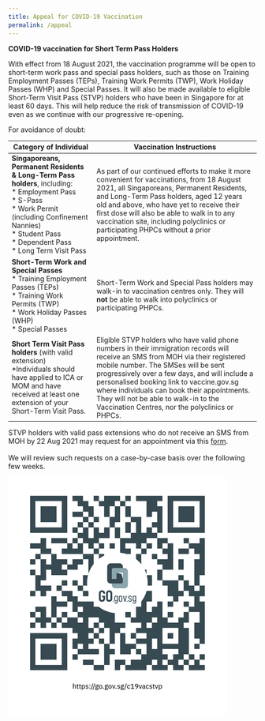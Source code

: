 ```yaml
---
title: Appeal for COVID-19 Vaccination
permalink: /appeal
---
```

**COVID-19 vaccination for Short Term Pass Holders**

With effect from 18 August 2021, the vaccination programme will be open to short-term work pass and special pass holders, such as those on Training Employment Passes (TEPs), Training Work Permits (TWP), Work Holiday Passes (WHP) and Special Passes. It will also be made available to eligible Short-Term Visit Pass (STVP) holders who have been in Singapore for
at least 60 days. This will help reduce the risk of transmission of COVID-19 even as we continue with our progressive re-opening. 

For avoidance of doubt:


| Category of Individual | Vaccination Instructions | 
| -------- | -------- | 
| **Singaporeans, Permanent Residents &amp; Long-Term Pass holders**, including:<br>* Employment Pass<br>* S-Pass<br>* Work Permit (including Confinement Nannies) <br>* Student Pass<br>* Dependent Pass<br>* Long Term Visit Pass| As part of our continued efforts to make it more convenient for vaccinations, from 18 August 2021, all Singaporeans, Permanent Residents, and Long-Term Pass holders, aged 12 years old and above, who have yet to receive their first dose will also be able to walk in to any vaccination site, including polyclinics or participating PHPCs without a prior appointment. | 
| **Short-Term Work and Special Passes**<br>* Training Employment Passes (TEPs)<br>* Training Work Permits (TWP)<br>* Work Holiday Passes (WHP)<br>* Special Passes|Short-Term Work and Special Pass holders may walk-in to vaccination centres only. They will **not** be able to walk into polyclinics or participating PHPCs.| 
| **Short Term Visit Pass holders** (with valid extension)<br>*Individuals should have applied to ICA or MOM and have received at least one extension of your Short-Term Visit Pass. | Eligible STVP holders who have valid phone numbers in their immigration records will receive an SMS from MOH via their registered mobile number. The SMSes will be sent progressively over a few days, and will include a personalised booking link to vaccine.gov.sg where individuals can book their appointments. They will not be able to walk-in to the Vaccination Centres, nor the polyclinics or PHPCs.| 


STVP holders with valid pass extensions who do not receive an SMS from MOH by 22 Aug 2021 may request for an appointment via this [form](https://form.gov.sg/611b8d4fd152f10012dd3428). <br><br>
We will review such requests on a case-by-case basis over the following few weeks.

![Alt text for image on Isomer site](/images/appeal%20QR.png)















<p></p>
